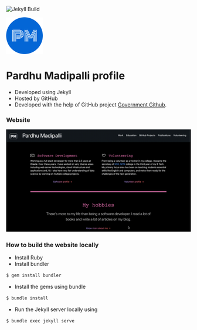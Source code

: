 ![Jekyll Build](https://github.com/PardhuMadipalli/pardhumadipalli.github.io/actions/workflows/jekyll.yml/badge.svg)

<img src="assets/img/android-chrome-192x192.png" alt="PardhuMadipalli Logo" width="100"/>

# Pardhu Madipalli profile

- Developed using Jekyll
- Hosted by GitHub
- Developed with the help of GitHub project [Government Github](https://government.github.com/).

### Website

<a href="https://pardhumadipalli.github.io">
<img style="margin-left: auto; margin-right: auto" alt="PardhuMadipalli GitHub Page" src="files/website_recording.gif"/>
</a>
<br/>

### How to build the website locally

- Install Ruby
- Install bundler
```bash
$ gem install bundler
```
- Install the gems using bundle
```bash
$ bundle install
```
- Run the Jekyll server locally using
```bash
$ bundle exec jekyll serve
```